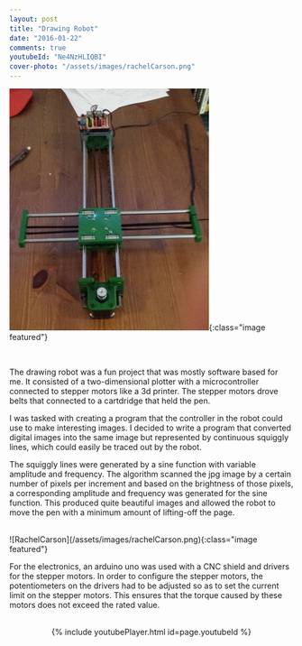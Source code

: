 ```yaml
---
layout: post
title: "Drawing Robot"
date: "2016-01-22"
comments: true
youtubeId: "Ne4NzHLIQBI"
cover-photo: "/assets/images/rachelCarson.png"
---
```


![Plotter](/assets/images/axidraw.jpeg){:class="image featured"}

<br>

The drawing robot was a fun project that was mostly software based for me. It consisted of a two-dimensional plotter with a microcontroller connected to stepper motors like a 3d printer. The stepper motors drove belts that connected to a cartdridge that held the pen. 

I was tasked with creating a program that the controller in the robot could use to make interesting images. I decided to write a program that converted digital images into the same image but represented by continuous squiggly lines, which could easily be traced out by the robot.

The squiggly lines were generated by a sine function with variable amplitude and frequency. The algorithm scanned the jpg image by a certain number of pixels per increment and based on the brightness of those pixels, a corresponding amplitude and frequency was generated for the sine function. This produced quite beautiful images and allowed the robot to move the pen with a minimum amount of lifting-off the page.

<br>
<!-- Rachel Carson image will go here -->
![RachelCarson](/assets/images/rachelCarson.png){:class="image featured"}
<br>

For the electronics, an arduino uno was used with a CNC shield and drivers for the stepper motors. In order to configure the stepper motors, the potentiometers on the drivers had to be adjusted so as to set the current limit on the stepper motors. This ensures that the torque caused by these motors does not exceed the rated value.

<br>
<center>{% include youtubePlayer.html id=page.youtubeId %}</center>
<br>
